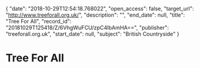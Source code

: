 {
  "date": "2018-10-29T12:54:18.768022", 
  "open_access": false, 
  "target_url": "http://www.treeforall.org.uk/", 
  "description": "", 
  "end_date": null, 
  "title": "Tree For All", 
  "record_id": "20181029T125418/Z/6VhgWuFCU/zpC4IbAmHA==", 
  "publisher": "treeforall.org.uk", 
  "start_date": null, 
  "subject": "British Countryside"
}

# Tree For All


